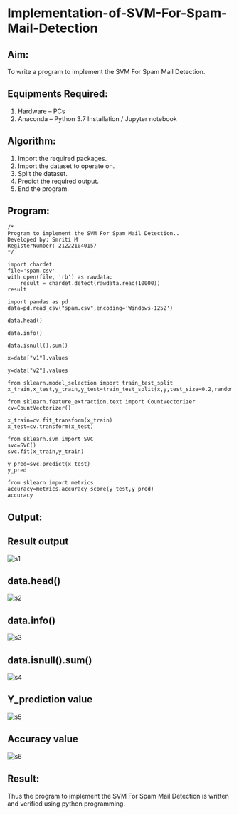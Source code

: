 # Implementation-of-SVM-For-Spam-Mail-Detection

## Aim:
To write a program to implement the SVM For Spam Mail Detection.

## Equipments Required:
1. Hardware – PCs
2. Anaconda – Python 3.7 Installation / Jupyter notebook

## Algorithm:
1. Import the required packages.
2. Import the dataset to operate on.
3. Split the dataset.
4. Predict the required output.
5. End the program.

## Program:
```
/*
Program to implement the SVM For Spam Mail Detection..
Developed by: Smriti M
RegisterNumber: 212221040157
*/

import chardet
file='spam.csv'
with open(file, 'rb') as rawdata:
    result = chardet.detect(rawdata.read(10000))
result

import pandas as pd
data=pd.read_csv("spam.csv",encoding='Windows-1252')

data.head()

data.info()

data.isnull().sum()

x=data["v1"].values

y=data["v2"].values

from sklearn.model_selection import train_test_split
x_train,x_test,y_train,y_test=train_test_split(x,y,test_size=0.2,random_state=0)

from sklearn.feature_extraction.text import CountVectorizer 
cv=CountVectorizer()

x_train=cv.fit_transform(x_train)
x_test=cv.transform(x_test)

from sklearn.svm import SVC
svc=SVC()
svc.fit(x_train,y_train)

y_pred=svc.predict(x_test)
y_pred

from sklearn import metrics
accuracy=metrics.accuracy_score(y_test,y_pred)
accuracy
```

## Output:

## Result output

![s1](https://github.com/SmritiManikand/Implementation-of-SVM-For-Spam-Mail-Detection/assets/113674204/e19527e9-4380-4b8d-8af3-96685f661789)

## data.head()

![s2](https://github.com/SmritiManikand/Implementation-of-SVM-For-Spam-Mail-Detection/assets/113674204/25e34fea-df02-491e-a5ae-23f3beea29d4)

## data.info()

![s3](https://github.com/SmritiManikand/Implementation-of-SVM-For-Spam-Mail-Detection/assets/113674204/6e89401b-0fbf-4184-a80b-348a393866e9)

## data.isnull().sum()

![s4](https://github.com/SmritiManikand/Implementation-of-SVM-For-Spam-Mail-Detection/assets/113674204/23c36115-56f6-4b61-ab46-273bc6d24e99)

## Y_prediction value

![s5](https://github.com/SmritiManikand/Implementation-of-SVM-For-Spam-Mail-Detection/assets/113674204/3eeb308d-90ed-489e-b0d4-7d3369f8aedc)

## Accuracy value

![s6](https://github.com/SmritiManikand/Implementation-of-SVM-For-Spam-Mail-Detection/assets/113674204/ac1c854b-8df7-4db3-a8be-7bd299fec0e9)

## Result:
Thus the program to implement the SVM For Spam Mail Detection is written and verified using python programming.
